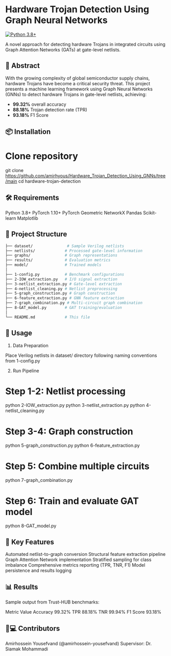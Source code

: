 # Hardware Trojan Detection Using Graph Neural Networks

[![Python 3.8+](https://img.shields.io/badge/Python-3.8%2B-blue.svg)](https://www.python.org/)

A novel approach for detecting hardware Trojans in integrated circuits using Graph Attention Networks (GATs) at gate-level netlists.

## 📖 Abstract
With the growing complexity of global semiconductor supply chains, hardware Trojans have become a critical security threat. This project presents a machine learning framework using Graph Neural Networks (GNNs) to detect hardware Trojans in gate-level netlists, achieving:
- **99.32%** overall accuracy
- **88.18%** Trojan detection rate (TPR)
- **93.18%** F1 Score

## 📦 Installation

# Clone repository
git clone https://github.com/amirhyous/Hardware_Trojan_Detection_Using_GNNs/tree/main
cd hardware-trojan-detection

## 🛠️ Requirements

Python 3.8+
PyTorch 1.10+
PyTorch Geometric
NetworkX
Pandas
Scikit-learn
Matplotlib

## 📂 Project Structure
```bash
├── dataset/               # Sample Verilog netlists
├── netlists/             # Processed gate-level information
├── graphs/               # Graph representations
├── results/              # Evaluation metrics
├── model/                # Trained models
│
├── 1-config.py           # Benchmark configurations
├── 2-IOW_extraction.py   # I/O signal extraction
├── 3-netlist_extraction.py # Gate-level extraction
├── 4-netlist_cleaning.py # Netlist preprocessing
├── 5-graph_construction.py # Graph construction
├── 6-feature_extraction.py # GNN feature extraction
├── 7-graph_combination.py # Multi-circuit graph combination
├── 8-GAT_model.py        # GAT training/evaluation
│
└── README.md             # This file
```
## 🚀 Usage

1. Data Preparation

Place Verilog netlists in dataset/ directory following naming conventions from 1-config.py

2. Run Pipeline

# Step 1-2: Netlist processing
python 2-IOW_extraction.py
python 3-netlist_extraction.py
python 4-netlist_cleaning.py

# Step 3-4: Graph construction
python 5-graph_construction.py
python 6-feature_extraction.py

# Step 5: Combine multiple circuits
python 7-graph_combination.py

# Step 6: Train and evaluate GAT model
python 8-GAT_model.py

## 🎯 Key Features

Automated netlist-to-graph conversion
Structural feature extraction pipeline
Graph Attention Network implementation
Stratified sampling for class imbalance
Comprehensive metrics reporting (TPR, TNR, F1)
Model persistence and results logging

## 📊 Results

Sample output from Trust-HUB benchmarks:

Metric	Value
Accuracy	99.32%
TPR	88.18%
TNR	99.94%
F1 Score	93.18%

## 👨💻 Contributors

Amirhossein Yousefvand (@amirhossein-yousefvand)
Supervisor: Dr. Siamak Mohammadi




